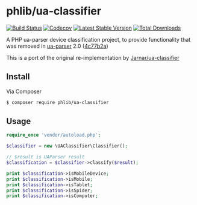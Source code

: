 # phlib/ua-classifier

[![Build Status](https://img.shields.io/travis/phlib/ua-classifier/master.svg)](https://travis-ci.org/phlib/ua-classifier)
[![Codecov](https://img.shields.io/codecov/c/github/phlib/ua-classifier.svg)](https://codecov.io/gh/phlib/ua-classifier)
[![Latest Stable Version](https://img.shields.io/packagist/v/phlib/ua-classifier.svg)](https://packagist.org/packages/phlib/ua-classifier)
[![Total Downloads](https://img.shields.io/packagist/dt/phlib/ua-classifier.svg)](https://packagist.org/packages/phlib/ua-classifier)

A PHP ua-parser device classification project, to provide functionality that was removed in [ua-parser](https://github.com/tobie/ua-parser) 2.0
([4c77b2a](https://github.com/tobie/ua-parser/commit/4c77b2aa8d1f26f21e59c4901ea8c75bcbfb00aa))

This is a port of the original re-implementation by [Jarnar/ua-classifier](https://bitbucket.org/Jarnar/ua-classifier)

## Install

Via Composer

``` bash
$ composer require phlib/ua-classifier
```

## Usage

```php
require_once 'vendor/autoload.php';

$classifier = new \UAClassifier\Classifier();

// $result is UAParser result
$classification = $classifier->classify($result);

print $classification->isMobileDevice;
print $classification->isMobile;
print $classification->isTablet;
print $classification->isSpider;
print $classification->isComputer;
```
